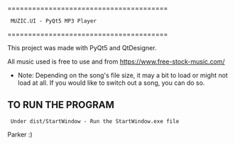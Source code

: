 =======================================

     MUZIC.UI - PyQt5 MP3 Player

=======================================


This project was made with PyQt5 and QtDesigner.

All music used is free to use and from https://www.free-stock-music.com/

* Note: Depending on the song's file size, it may a bit to load or might not load at all. If you would like to switch out a song, you can do so.


TO RUN THE PROGRAM 
------------------
     Under dist/StartWindow - Run the StartWindow.exe file




Parker :)
